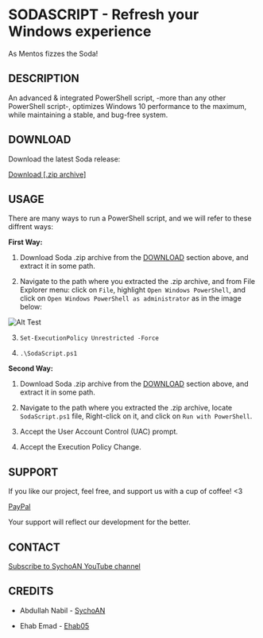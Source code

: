 # SODASCRIPT - Refresh your Windows experience

As Mentos fizzes the Soda!

## DESCRIPTION

An advanced & integrated PowerShell script, -more than any other PowerShell script-, optimizes Windows 10 performance to the maximum, while maintaining a stable, and bug-free system.

## DOWNLOAD

Download the latest Soda release:

[Download [.zip archive]](LINK_HERE)

## USAGE

There are many ways to run a PowerShell script, and we will refer to these diffrent ways:

**First Way:** 

1. Download Soda .zip archive from the [DOWNLOAD](LINK_HERE) section above, and extract it in some path.

2. Navigate to the path where you extracted the .zip archive, and from File Explorer menu: click on ```File```, highlight ```Open Windows PowerShell```, and click on ```Open Windows PowerShell as administrator``` as in the image below:

![Alt Test]()

3. ```Set-ExecutionPolicy Unrestricted -Force```

4. ```.\SodaScript.ps1```


**Second Way:** 

1. Download Soda .zip archive from the [DOWNLOAD](LINK_HERE) section above, and extract it in some path.

2. Navigate to the path where you extracted the .zip archive, locate ```SodaScript.ps1``` file, Right-click on it, and click on ```Run with PowerShell```.

3. Accept the User Account Control (UAC) prompt.

4. Accept the Execution Policy Change.

## SUPPORT

If you like our project, feel free, and support us with a cup of coffee! <3

[PayPal](LINK_HERE)

Your support will reflect our development for the better.

## CONTACT

[Subscribe to SychoAN YouTube channel](https://www.youtube.com/c/SychoAN?sub_confirmation=1)

## CREDITS

- Abdullah Nabil - [SychoAN](https://t.me/Sycho_AN)

- Ehab Emad - [Ehab05](https://t.me/Ehab05)
